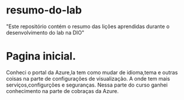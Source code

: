 # resumo-do-lab
"Este repositório contém o resumo das lições aprendidas durante o desenvolvimento do lab na DIO"
# Pagina inicial.

Conheci o portal da Azure,la tem como mudar de idioma,tema e outras coisas na parte de configurações de visualização.
A onde tem mais serviços,configurções e seguranças.
Nessa parte do curso ganhei conhecimento na parte de cobraças da Azure.
